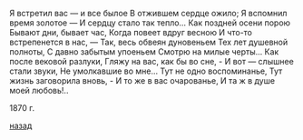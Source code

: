 Я встретил вас — и все былое
В отжившем сердце ожило;
Я вспомнил время золотое —
И сердцу стало так тепло…
Как поздней осени порою
Бывают дни, бывает час,
Когда повеет вдруг весною
И что-то встрепенется в нас, —
Так, весь обвеян дуновеньем
Тех лет душевной полноты,
С давно забытым упоеньем
Смотрю на милые черты…
Как после вековой разлуки,
Гляжу на вас, как бы во сне, -
И вот — слышнее стали звуки,
Не умолкавшие во мне…
Тут не одно воспоминанье,
Тут жизнь заговорила вновь, -
И то же в вас очарованье,
И та ж в душе моей любовь!..

1870 г.

[назад](./../index.md)
